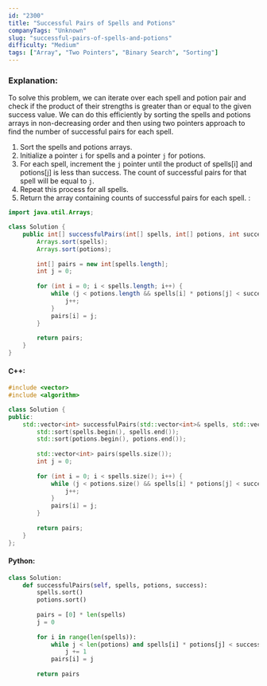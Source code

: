 ```yaml
---
id: "2300"
title: "Successful Pairs of Spells and Potions"
companyTags: "Unknown"
slug: "successful-pairs-of-spells-and-potions"
difficulty: "Medium"
tags: ["Array", "Two Pointers", "Binary Search", "Sorting"]
---
```


### Explanation:
To solve this problem, we can iterate over each spell and potion pair and check if the product of their strengths is greater than or equal to the given success value. We can do this efficiently by sorting the spells and potions arrays in non-decreasing order and then using two pointers approach to find the number of successful pairs for each spell.

1. Sort the spells and potions arrays.
2. Initialize a pointer `i` for spells and a pointer `j` for potions.
3. For each spell, increment the `j` pointer until the product of spells[i] and potions[j] is less than success. The count of successful pairs for that spell will be equal to `j`.
4. Repeat this process for all spells.
5. Return the array containing counts of successful pairs for each spell.
:
```java
import java.util.Arrays;

class Solution {
    public int[] successfulPairs(int[] spells, int[] potions, int success) {
        Arrays.sort(spells);
        Arrays.sort(potions);
        
        int[] pairs = new int[spells.length];
        int j = 0;
        
        for (int i = 0; i < spells.length; i++) {
            while (j < potions.length && spells[i] * potions[j] < success) {
                j++;
            }
            pairs[i] = j;
        }
        
        return pairs;
    }
}
```

#### C++:
```cpp
#include <vector>
#include <algorithm>

class Solution {
public:
    std::vector<int> successfulPairs(std::vector<int>& spells, std::vector<int>& potions, int success) {
        std::sort(spells.begin(), spells.end());
        std::sort(potions.begin(), potions.end());
        
        std::vector<int> pairs(spells.size());
        int j = 0;
        
        for (int i = 0; i < spells.size(); i++) {
            while (j < potions.size() && spells[i] * potions[j] < success) {
                j++;
            }
            pairs[i] = j;
        }
        
        return pairs;
    }
};
```

#### Python:
```python
class Solution:
    def successfulPairs(self, spells, potions, success):
        spells.sort()
        potions.sort()
        
        pairs = [0] * len(spells)
        j = 0
        
        for i in range(len(spells)):
            while j < len(potions) and spells[i] * potions[j] < success:
                j += 1
            pairs[i] = j
        
        return pairs
```